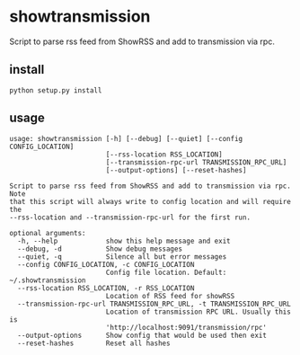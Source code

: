 showtransmission
================
Script to parse rss feed from ShowRSS and add to transmission via rpc.

install
-------
    python setup.py install

usage
-----
    usage: showtransmission [-h] [--debug] [--quiet] [--config CONFIG_LOCATION]
                            [--rss-location RSS_LOCATION]
                            [--transmission-rpc-url TRANSMISSION_RPC_URL]
                            [--output-options] [--reset-hashes]

    Script to parse rss feed from ShowRSS and add to transmission via rpc. Note
    that this script will always write to config location and will require the
    --rss-location and --transmission-rpc-url for the first run.

    optional arguments:
      -h, --help            show this help message and exit
      --debug, -d           Show debug messages
      --quiet, -q           Silence all but error messages
      --config CONFIG_LOCATION, -c CONFIG_LOCATION
                            Config file location. Default: ~/.showtransmission
      --rss-location RSS_LOCATION, -r RSS_LOCATION
                            Location of RSS feed for showRSS
      --transmission-rpc-url TRANSMISSION_RPC_URL, -t TRANSMISSION_RPC_URL
                            Location of transmission RPC URL. Usually this is
                            'http://localhost:9091/transmission/rpc'
      --output-options      Show config that would be used then exit
      --reset-hashes        Reset all hashes
